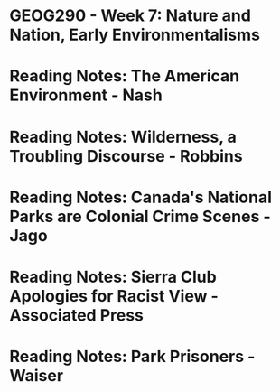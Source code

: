 # GEOG290 - Week 7: Nature and Nation, Early Environmentalisms

# Reading Notes: The American Environment - Nash

# Reading Notes: Wilderness, a Troubling Discourse - Robbins

# Reading Notes: Canada's National Parks are Colonial Crime Scenes - Jago

# Reading Notes: Sierra Club Apologies for Racist View - Associated Press

# Reading Notes: Park Prisoners - Waiser